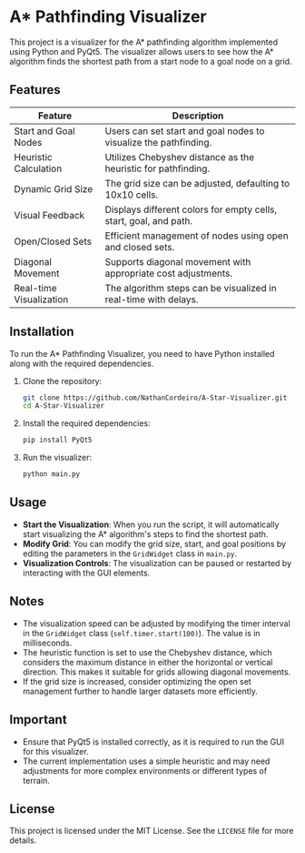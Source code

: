 # A* Pathfinding Visualizer

This project is a visualizer for the A* pathfinding algorithm implemented using Python and PyQt5. The visualizer allows users to see how the A* algorithm finds the shortest path from a start node to a goal node on a grid.

## Features

| Feature                 | Description                                                        |
|-------------------------|--------------------------------------------------------------------|
| Start and Goal Nodes    | Users can set start and goal nodes to visualize the pathfinding.   |
| Heuristic Calculation   | Utilizes Chebyshev distance as the heuristic for pathfinding.      |
| Dynamic Grid Size       | The grid size can be adjusted, defaulting to 10x10 cells.          |
| Visual Feedback         | Displays different colors for empty cells, start, goal, and path.  |
| Open/Closed Sets        | Efficient management of nodes using open and closed sets.          |
| Diagonal Movement       | Supports diagonal movement with appropriate cost adjustments.      |
| Real-time Visualization | The algorithm steps can be visualized in real-time with delays.    |

## Installation

To run the A* Pathfinding Visualizer, you need to have Python installed along with the required dependencies.

1. Clone the repository:
    ```bash
    git clone https://github.com/NathanCordeiro/A-Star-Visualizer.git
    cd A-Star-Visualizer
    ```

2. Install the required dependencies:
    ```bash
    pip install PyQt5
    ```

3. Run the visualizer:
    ```bash
    python main.py
    ```

## Usage

- **Start the Visualization**: When you run the script, it will automatically start visualizing the A* algorithm's steps to find the shortest path.
- **Modify Grid**: You can modify the grid size, start, and goal positions by editing the parameters in the `GridWidget` class in `main.py`.
- **Visualization Controls**: The visualization can be paused or restarted by interacting with the GUI elements.

## Notes

- The visualization speed can be adjusted by modifying the timer interval in the `GridWidget` class (`self.timer.start(100)`). The value is in milliseconds.
- The heuristic function is set to use the Chebyshev distance, which considers the maximum distance in either the horizontal or vertical direction. This makes it suitable for grids allowing diagonal movements.
- If the grid size is increased, consider optimizing the open set management further to handle larger datasets more efficiently.

## Important

- Ensure that PyQt5 is installed correctly, as it is required to run the GUI for this visualizer.
- The current implementation uses a simple heuristic and may need adjustments for more complex environments or different types of terrain.

## License

This project is licensed under the MIT License. See the `LICENSE` file for more details.
